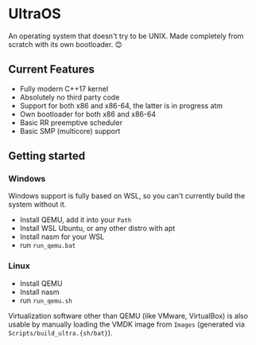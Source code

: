 # UltraOS
An operating system that doesn't try to be UNIX. Made completely from scratch with its own bootloader. 😊

## Current Features
- Fully modern C++17 kernel
- Absolutely no third party code
- Support for both x86 and x86-64, the latter is in progress atm
- Own bootloader for both x86 and x86-64
- Basic RR preemptive scheduler
- Basic SMP (multicore) support

## Getting started

### Windows

Windows support is fully based on WSL, so you can't currently build the system without it.

- Install QEMU, add it into your `Path`
- Install WSL Ubuntu, or any other distro with apt
- Install nasm for your WSL
- run `run_qemu.bat`

### Linux
- Install QEMU
- Install nasm
- run `run_qemu.sh`

Virtualization software other than QEMU (like VMware, VirtualBox) is also usable by manually loading the VMDK image from `Images` (generated via `Scripts/build_ultra.{sh/bat}`).
